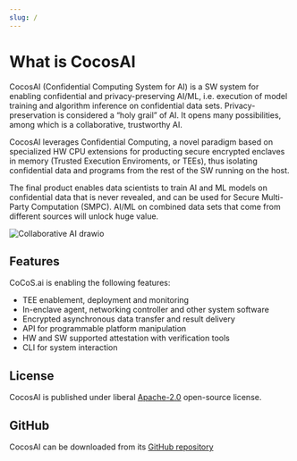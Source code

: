 ```yaml
---
slug: /
---
```


# What is CocosAI

CocosAI (Confidential Computing System for AI) is a SW system for enabling confidential and privacy-preserving AI/ML, i.e. execution of model training and algorithm inference on confidential data sets. Privacy-preservation is considered a “holy grail” of AI. It opens many possibilities, among which is a collaborative, trustworthy AI.

CocosAI leverages Confidential Computing, a novel paradigm based on specialized HW CPU extensions for producting secure encrypted enclaves in memory (Trusted Execution Enviroments, or TEEs), thus isolating confidential data and programs from the rest of the SW running on the host.

The final product enables data scientists to train AI and ML models on confidential data that is never revealed, and can be used for Secure Multi-Party Computation (SMPC). AI/ML on combined data sets that come from different sources will unlock huge value.

![Collaborative AI drawio](https://user-images.githubusercontent.com/23095882/183417817-a5013c43-637e-488b-9e06-ee6fe8e588b0.svg)

## Features

CoCoS.ai is enabling the following features:

- TEE enablement, deployment and monitoring
- In-enclave agent, networking controller and other system software
- Encrypted asynchronous data transfer and result delivery
- API for programmable platform manipulation
- HW and SW supported attestation with verification tools
- CLI for system interaction

## License

CocosAI is published under liberal [Apache-2.0](https://github.com/ultravioletrs/cocos/blob/main/LICENSE) open-source license.

## GitHub

CocosAI can be downloaded from its [GitHub repository](https://github.com/ultravioletrs/cocos)
